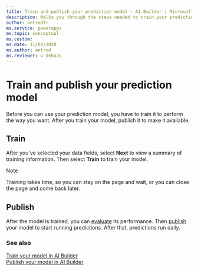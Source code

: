 ```yaml
---
title: Train and publish your prediction model - AI Builder | Microsoft Docs
description: Walks you through the steps needed to train your prediction model, and leads you to the next steps. 
author: antrodfr
ms.service: powerapps
ms.topic: conceptual
ms.custom: 
ms.date: 11/02/2020
ms.author: antrod
ms.reviewer: v-dehaas
---
```


# Train and publish your prediction model

Before you can use your prediction model, you have to train it to perform the way you want. After you train your model, publish it to make it available.

## Train

After you've selected your data fields, select **Next** to view a summary of training information. Then<!--no comma via Writing Style Guide.--> select **Train** to train your model.

> [!NOTE]
> Training takes time, so you can stay on the page and wait, or you can close the page and come back later.

## Publish

After the model is trained, you can [evaluate](manage-model.md#evaluate-your-model) its performance. Then [publish](publish-model.md) your model to start running predictions. After that, predictions run daily.

### See also

[Train your model in AI Builder](train-model.md)  
[Publish your model in AI Builder](publish-model.md)
